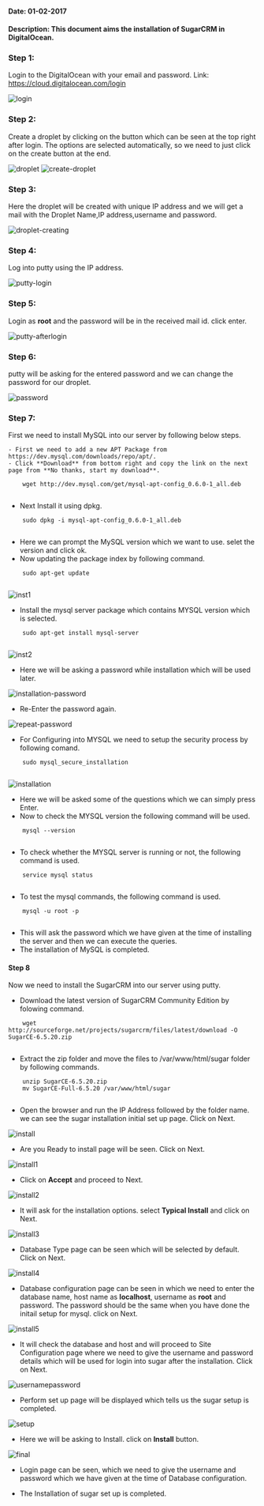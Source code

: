 #### Date: 01-02-2017
#### Description: This document aims the installation of SugarCRM in DigitalOcean.

### Step 1:
  Login to the DigitalOcean with your email and password. Link: https://cloud.digitalocean.com/login
  
  ![login](https://cloud.githubusercontent.com/assets/22937653/22506035/4b15c88e-e8a4-11e6-83d5-c20b10862a85.PNG)
  
### Step 2:
  Create a droplet by clicking on the button which can be seen at the top right after login. The options are selected automatically, so we need to just click on the create button at the end.
  
  ![droplet](https://cloud.githubusercontent.com/assets/22937653/22507714/db6e21c6-e8ac-11e6-93f2-72d55389f029.PNG)
  ![create-droplet](https://cloud.githubusercontent.com/assets/22937653/22507743/f9c9794a-e8ac-11e6-8b30-527f50ccc8d5.PNG)
  
### Step 3:
  Here the droplet will be created with unique IP address and we will get a mail with the Droplet Name,IP address,username and password. 
  
  ![droplet-creating](https://cloud.githubusercontent.com/assets/22937653/22507807/3e93a4ec-e8ad-11e6-9296-4a096f2fe8ed.PNG)
  
### Step 4:
  Log into putty using the IP address.
  
  ![putty-login](https://cloud.githubusercontent.com/assets/22937653/22507830/545e09b6-e8ad-11e6-8aa1-770bc8ca312d.PNG)
  
### Step 5:
  Login as **root** and the password will be in the received mail id. click enter.
  
  ![putty-afterlogin](https://cloud.githubusercontent.com/assets/22937653/22507847/66a250aa-e8ad-11e6-8819-9297f828b5d6.PNG)
  
### Step 6:
  putty will be asking for the entered password and we can change the password for our droplet.
  
  ![password](https://cloud.githubusercontent.com/assets/22937653/22507986/01251400-e8ae-11e6-84c6-2639bff06f17.PNG)
  
### Step 7:
  First we need to install MySQL into our server by following below steps.
      
    - First we need to add a new APT Package from https://dev.mysql.com/downloads/repo/apt/. 
    - Click **Download** from bottom right and copy the link on the next page from **No thanks, start my download**.
    
```
    wget http://dev.mysql.com/get/mysql-apt-config_0.6.0-1_all.deb
    
```
   - Next Install it using dpkg.
   
```
    sudo dpkg -i mysql-apt-config_0.6.0-1_all.deb
    
```
   - Here we can prompt the MySQL version which we want to use. selet the version and click ok.
   - Now updating the package index by following command.
   
```
    sudo apt-get update
    
```

![inst1](https://cloud.githubusercontent.com/assets/22937653/22508092/79b3b55c-e8ae-11e6-8e28-254f80247d37.PNG)


   - Install the mysql server package which contains MYSQL version which is selected.
   
```
    sudo apt-get install mysql-server
    
```

![inst2](https://cloud.githubusercontent.com/assets/22937653/22508117/93107d5a-e8ae-11e6-9455-041b562f25d6.PNG)


   - Here we will be asking a password while installation which will be used later.
   
![installation-password](https://cloud.githubusercontent.com/assets/22937653/22508148/af67541a-e8ae-11e6-985f-850315bb203f.PNG)


   - Re-Enter the password again.
   
![repeat-password](https://cloud.githubusercontent.com/assets/22937653/22508160/c0473f7a-e8ae-11e6-93c3-4bd00e6f1ead.PNG)

   
   - For Configuring into MYSQL we need to setup the security process by following comand.
```
    sudo mysql_secure_installation
    
```

![installation](https://cloud.githubusercontent.com/assets/22937653/22508200/f3ade706-e8ae-11e6-8c2e-04bd653795d7.PNG)


   - Here we will be asked some of the questions which we can  simply press Enter.
   - Now to check the MYSQL version the following command will be used.
```
    mysql --version
    
```
   - To check whether the MYSQL server is running or not, the following command is used.
```
    service mysql status
    
```
   - To test the mysql commands, the following command is used.
   
```
    mysql -u root -p
    
```  
   - This will ask the password which we have given at the time of installing the server and then we can execute the queries.
   - The installation of MySQL is completed.
   
#### Step 8
   Now we need to install the SugarCRM into our server using putty.
   
   - Download the latest version of SugarCRM Community Edition by folowing command.
   
```
    wget http://sourceforge.net/projects/sugarcrm/files/latest/download -O SugarCE-6.5.20.zip
    
```

   - Extract the zip folder and move the files to /var/www/html/sugar folder by following commands. 
   
```
    unzip SugarCE-6.5.20.zip
    mv SugarCE-Full-6.5.20 /var/www/html/sugar
    
```
   - Open the browser and run the IP Address followed by the folder name. we can see the sugar installation initial set up page. Click on Next.
   
![install](https://cloud.githubusercontent.com/assets/22937653/22508267/3b6d0b4e-e8af-11e6-8d24-3609be9d5ae8.PNG)
 
   - Are you Ready to install page will be seen. Click on Next.
   
![install1](https://cloud.githubusercontent.com/assets/22937653/22508306/63fa8b68-e8af-11e6-8906-aa08dc1f2cc9.PNG)

   - Click on **Accept** and proceed to Next.
   
![install2](https://cloud.githubusercontent.com/assets/22937653/22508374/a1d74692-e8af-11e6-94c6-617cc0f03a10.PNG)

   - It will ask for the installation options. select **Typical Install** and click on Next.
   
![install3](https://cloud.githubusercontent.com/assets/22937653/22508396/b821535c-e8af-11e6-8283-c0b11963c59c.PNG)

   - Database Type page can be seen which will be selected by default. Click on Next.
   
![install4](https://cloud.githubusercontent.com/assets/22937653/22508413/d12aa38a-e8af-11e6-997f-ce1b327b4248.PNG)

   - Database configuration page can be seen in which we need to enter the database name, host name as **localhost**, username as **root** and password.
   The password should be the same when you have done the initail setup for mysql. click on Next.
   
   
![install5](https://cloud.githubusercontent.com/assets/22937653/22508424/e418e3e4-e8af-11e6-95c8-f5cff0d5f493.PNG)

   - It will check the database and host and will proceed to Site Configuration page where we need to give the username and password details which will be used for login into sugar after the installation. Click on Next.
   
![usernamepassword](https://cloud.githubusercontent.com/assets/22937653/22508621/c791f354-e8b0-11e6-828e-fc4c2292d6f5.PNG)

   - Perform set up page will be displayed which tells us the sugar setup is completed.
   
![setup](https://cloud.githubusercontent.com/assets/22937653/22508735/34254b1a-e8b1-11e6-9ec2-dc7e2087e72a.PNG)

   - Here we will be asking to Install. click on **Install** button.
   
![final](https://cloud.githubusercontent.com/assets/22937653/22508449/0cfbce7a-e8b0-11e6-9357-737d6c797c18.PNG)

   - Login page can be seen, which we need to give the username and password which we have given at the time of Database configuration.

   - The Installation of sugar set up is completed.
   
   
   
    
  
  
  
